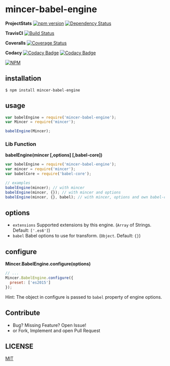 # mincer-babel-engine

**ProjectStats**
[![npm version](https://badge.fury.io/js/mincer-babel-engine.svg)](https://badge.fury.io/js/mincer-babel-engine)
[![Dependency Status](https://gemnasium.com/badges/github.com/damncreative/mincer-babel-engine.svg)](https://gemnasium.com/github.com/damncreative/mincer-babel-engine)

**TravisCI**
[![Build Status](https://travis-ci.org/damncreative/mincer-babel-engine.svg?branch=master)](https://travis-ci.org/damncreative/mincer-babel-engine)

**Coveralls**
[![Coverage Status](https://coveralls.io/repos/github/damncreative/mincer-babel-engine/badge.svg?branch=master)](https://coveralls.io/github/damncreative/mincer-babel-engine?branch=master)

**Codacy**
[![Codacy Badge](https://api.codacy.com/project/badge/Grade/4b85c1c632514d10a85397a5eeb06c8d)](https://www.codacy.com/app/naxmefy/mincer-babel-engine?utm_source=github.com&amp;utm_medium=referral&amp;utm_content=damncreative/mincer-babel-engine&amp;utm_campaign=Badge_Grade)
[![Codacy Badge](https://api.codacy.com/project/badge/Coverage/4b85c1c632514d10a85397a5eeb06c8d)](https://www.codacy.com/app/naxmefy/mincer-babel-engine?utm_source=github.com&amp;utm_medium=referral&amp;utm_content=damncreative/mincer-babel-engine&amp;utm_campaign=Badge_Coverage)

[![NPM](https://nodei.co/npm/mincer-babel-engine.png?downloads=true&downloadRank=true&stars=true)](https://nodei.co/npm/mincer-babel-engine/)

## installation

```
$ npm install mincer-babel-engine
```

## usage

```JavaScript
var babelEngine = require('mincer-babel-engine');
var Mincer = require('mincer');

babelEngine(Mincer);
```

### Lib Function

**babelEngine(mincer [,options] [,babel-core])**

```JavaScript
var babelEngine = require('mincer-babel-engine');
var mincer = require('mincer');
var babelCore = require('babel-core');

// examples
babelEngine(mincer); // with mincer
babelEngine(mincer, {}); // with mincer and options
babelEngine(mincer, {}, babel); // with mincer, options and own babel-core
```

## options

* ``` extensions ``` Supported extensions by this engine. (``` Array ``` of Strings. Default: ``` ['.es6'] ```)
* ``` babel ``` Babel options to use for transform. (``` Object ```. Default: ``` {} ```)

## configure

**Mincer.BabelEngine.configure(options)**

```JavaScript
// ...
Mincer.BabelEngine.configure({
  preset: ['es2015']
});
```

Hint: The object in configure is passed to ``` babel ``` property of engine options.

## Contribute

* Bug? Missing Feature? Open Issue!
* or Fork, Implement and open Pull Request

## LICENSE
[MIT](/LICENSE)
